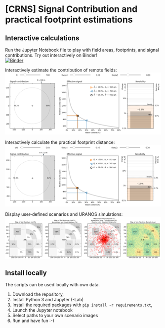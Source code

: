 # [CRNS] Signal Contribution and practical footprint estimations

## Interactive calculations

Run the Jupyter Notebook file to play with field areas, footprints, and signal contributions. Try out interactively on Binder!  
[![Binder](https://mybinder.org/badge_logo.svg)](https://mybinder.org/v2/gh/mschroen/crns-signalcontrib/HEAD)

Interactively estimate the contribution of remote fields:  
![Interactively estimate the contribution of remote fields](docs/field_at_distance.png)

Interactively calculate the practical footprint distance:  
![Interactively calculate the practical footprint distance](docs/practical_footprint.png)

Display user-defined scenarios and URANOS simulations:  
![Display user-defined scenarios and URANOS simulations](docs/complex_pattern.png)

## Install locally

The scripts can be used locally with own data.

1. Download the repository,
2. Install Python 3 and Jupyter (-Lab)
3. Install the required packages with `pip install -r requirements.txt`,
4. Launch the Jupyter notebook
5. Select paths to your own scenario images
6. Run and have fun :-)
